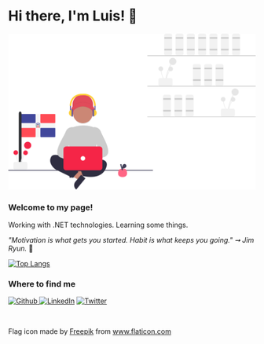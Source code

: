 # Hi there, I'm Luis! :art:
<img src="https://github.com/luixcode/luixcode/blob/master/assets/github.svg"/>

### Welcome to my page!
Working with .NET technologies. Learning some things.
</br>

*"Motivation is what gets you started. Habit is what keeps you going." ➞ Jim Ryun.* :pushpin:

[![Top Langs](https://github-readme-stats.vercel.app/api/top-langs/?username=luixcode&layout=compact&theme=graywhite)](https://github.com/luixcode?tab=repositories)

### Where to find me
<p><a href="https://github.com/luixcode" target="_blank"><img alt="Github" src="https://img.shields.io/badge/GitHub-%2312100E.svg?&style=for-the-badge&logo=Github&logoColor=white" /> <a href="https://www.linkedin.com/in/luisdelarosaminaya/" target="_blank"><img alt="LinkedIn" src="https://img.shields.io/badge/linkedin-%230077B5.svg?&style=for-the-badge&logo=linkedin&logoColor=white" /></a> <a href="https://twitter.com/luixcode" target="_blank"><img alt="Twitter" src="https://img.shields.io/badge/twitter-%231DA1F2.svg?&style=for-the-badge&logo=twitter&logoColor=white" /></a></p>
</br>

Flag icon made by [Freepik](https://www.flaticon.com/authors/freepik) from www.flaticon.com
